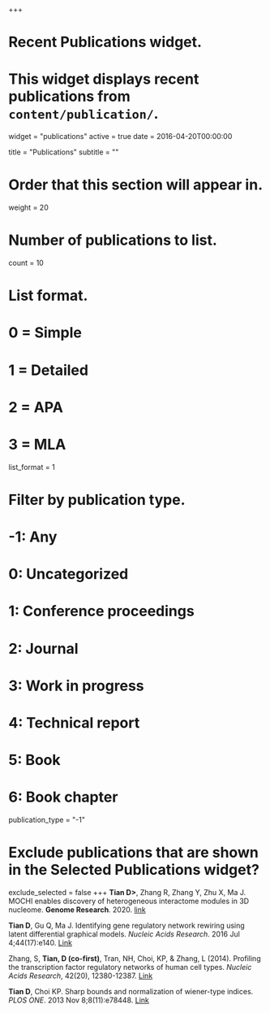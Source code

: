 +++
# Recent Publications widget.
# This widget displays recent publications from `content/publication/`.
widget = "publications"
active = true
date = 2016-04-20T00:00:00

title = "Publications"
subtitle = ""

# Order that this section will appear in.
weight = 20

# Number of publications to list.
count = 10

# List format.
#   0 = Simple
#   1 = Detailed
#   2 = APA
#   3 = MLA
list_format = 1

# Filter by publication type.
# -1: Any
#  0: Uncategorized
#  1: Conference proceedings
#  2: Journal
#  3: Work in progress
#  4: Technical report
#  5: Book
#  6: Book chapter
publication_type = "-1"

# Exclude publications that are shown in the Selected Publications widget?
exclude_selected = false
+++
**Tian D>**, Zhang R, Zhang Y, Zhu X, Ma J. MOCHI enables discovery of heterogeneous interactome modules in 3D nucleome. **Genome Research**. 2020. [link][4]

**Tian D**, Gu Q, Ma J. Identifying gene regulatory network rewiring using latent differential graphical models. *Nucleic Acids Research*. 2016 Jul 4;44(17):e140. [Link][3]

Zhang, S, **Tian, D (co-first)**, Tran, NH, Choi, KP, & Zhang, L (2014). Profiling the transcription factor regulatory networks of human cell types. *Nucleic Acids Research*, 42(20), 12380-12387. [Link][2]

**Tian D**, Choi KP. Sharp bounds and normalization of wiener-type indices. *PLOS ONE*. 2013 Nov 8;8(11):e78448. [Link][1]


[1]: https://journals.plos.org/plosone/article?id=10.1371/journal.pone.0078448
[2]: https://academic.oup.com/nar/article/42/20/12380/2902979
[3]: https://academic.oup.com/nar/article/44/17/e140/2468041
[4]: https://genome.cshlp.org/content/early/2020/01/06/gr.250316.119.abstract
